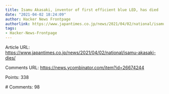 ```yaml
---
title: Isamu Akasaki, inventor of first efficient blue LED, has died
date: "2021-04-02 18:24:09"
author: Hacker News Frontpage
authorlink: https://www.japantimes.co.jp/news/2021/04/02/national/isamu-akasaki-dies/
tags:
- Hacker-News-Frontpage
---
```


<p>Article URL: <a href="https://www.japantimes.co.jp/news/2021/04/02/national/isamu-akasaki-dies/">https://www.japantimes.co.jp/news/2021/04/02/national/isamu-akasaki-dies/</a></p>
<p>Comments URL: <a href="https://news.ycombinator.com/item?id=26674244">https://news.ycombinator.com/item?id=26674244</a></p>
<p>Points: 338</p>
<p># Comments: 98</p>
